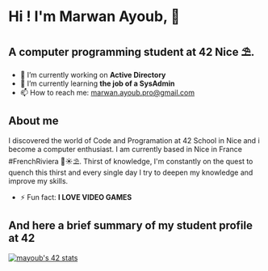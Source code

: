 # Hi ! I'm Marwan Ayoub, 👾

## A computer programming student at 42 Nice ⛱.

<!--
Here are some ideas to get you started:
-->
- 🔭 I’m currently working on **Active Directory**
- 🌱 I’m currently learning **the job of a SysAdmin**
- 📫 How to reach me: <marwan.ayoub.pro@gmail.com>

## About me
I discovered the world of Code and Programation at 42 School in Nice and i become a computer enthusiast. I am currently based in Nice in France #FrenchRiviera 🌊☀️⛱. Thirst of knowledge, I'm constantly on the quest to quench this thirst and every single day I try to deepen my knowledge and improve my skills. 

- ⚡ Fun fact: **I LOVE VIDEO GAMES**


## And here a brief summary of my student profile at 42
[![mayoub's 42 stats](https://badge42.vercel.app/api/v2/cl4la6pb8001109mjpvay2o66/stats?cursusId=21&coalitionId=122)](https://github.com/JaeSeoKim/badge42)

<!--
- 👯 I’m looking to collaborate on ...
- 🤔 I’m looking for help with ...
- 💬 Ask me about ...

- 😄 Pronouns: ...

-->
